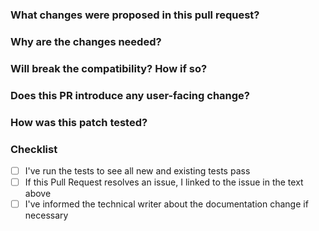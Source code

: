 <!--
Thank you for contributing to **Nebula Graph**! Please read the [CONTRIBUTING](https://github.com/vesoft-inc/nebula/blob/master/docs/manual-EN/4.contributions/how-to-contribute.md
) document **BEFORE** filing this PR.
-->

### What changes were proposed in this pull request?
<!--
Please clarify what changes you are proposing. The purpose of this section is to outline the changes and how this PR fixes the issue. 
If possible, please consider writing useful notes for better and faster reviews in your PR. See the examples below.
  1. If you refactor some codes with changing classes, showing the class hierarchy will help reviewers.
  2. If you fix some nGQL features, you can provide some references.
  3. If there is design documentation, please add the link.
  4. If there is a discussion in the mailing list, please add the link.
-->


### Why are the changes needed?
<!--
Please clarify why the changes are needed. For instance,
  1. If you propose a new API, clarify the use case for a new API.
  2. If you fix a bug, you can clarify why it is a bug.
-->

### Will break the compatibility? How if so?
<!--
Please label `alert/break' if so, such as
  1. nGQL grammar changes;
  2. RPC protocol can't be compatible with previous, refer to https://diwakergupta.github.io/thrift-missing-guide/#_versioning_compatibility;
  3. Storage format; etc.
-->

### Does this PR introduce any user-facing change?
<!--
If yes, please clarify the previous behavior and the change this PR proposes - provide the console output, description and/or an example to show the behavior difference if possible.
If no, write 'No'.
-->


### How was this patch tested?
<!--
If tests were added, say they were added here. Please make sure to add some test cases that check the changes thoroughly including negative and positive cases if possible.
If it was tested in a way different from regular unit tests, please clarify how you tested step by step, ideally copy and paste-able, so that other reviewers can test and check, and descendants can verify in the future.
If tests were not added, please describe why they were not added and/or why it was difficult to add.
-->

### Checklist
<!--Tick the checkbox(es) below to choose what you have done.-->

- [ ] I've run the tests to see all new and existing tests pass
- [ ] If this Pull Request resolves an issue, I linked to the issue in the text above
- [ ] I've informed the technical writer about the documentation change if necessary
